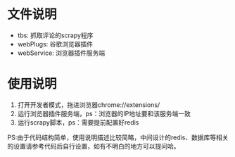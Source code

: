 # 文件说明

* tbs: 抓取评论的scrapy程序
* webPlugs: 谷歌浏览器插件
* webService: 浏览器插件服务端

# 使用说明

1. 打开开发者模式，拖进浏览器chrome://extensions/
2. 运行浏览器插件服务端，ps：浏览器的IP地址要和该服务端一致
3. 运行scrapy脚本，ps：需要提前配置好redis

PS:由于代码结构简单，使用说明描述比较简略，中间设计的redis、数据库等相关的设置请参考代码后自行设置，如有不明白的地方可以提问哈。
